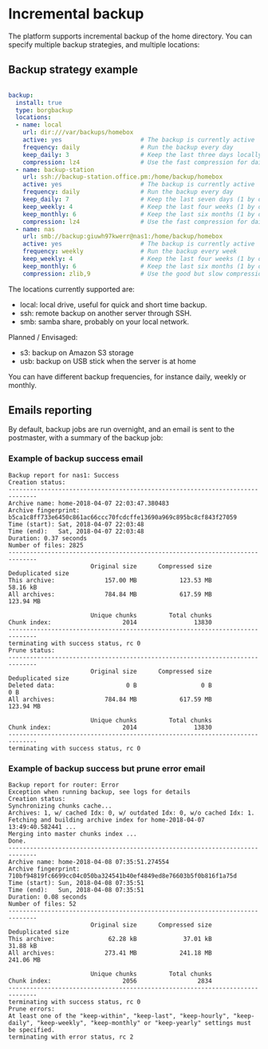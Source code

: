 # Incremental backup

The platform supports incremental backup of the home directory.
You can specify multiple backup strategies, and multiple locations:

## Backup strategy example
```yaml

backup:
  install: true
  type: borgbackup
  locations:
  - name: local
    url: dir:///var/backups/homebox
    active: yes                      # The backup is currently active
    frequency: daily                 # Run the backup every day
    keep_daily: 3                    # Keep the last three days locally
    compression: lz4                 # Use the fast compression for daily backups
  - name: backup-station
    url: ssh://backup-station.office.pm:/home/backup/homebox
    active: yes                      # The backup is currently active
    frequency: daily                 # Run the backup every day
    keep_daily: 7                    # Keep the last seven days (1 by default)
    keep_weekly: 4                   # Keep the last four weeks (1 by default)
    keep_monthly: 6                  # Keep the last six months (1 by default)
    compression: lz4                 # Use the fast compression for daily backups
  - name: nas
    url: smb://backup:giuwh97kwerr@nas1:/home/backup/homebox
    active: yes                      # The backup is currently active
    frequency: weekly                # Run the backup every week
    keep_weekly: 4                   # Keep the last four weeks (1 by default)
    keep_monthly: 6                  # Keep the last six months (1 by default)
    compression: zlib,9              # Use the good but slow compression for weekly backups
```

The locations currently supported are:

- local: local drive, useful for quick and short time backup.
- ssh: remote backup on another server through SSH.
- smb: samba share, probably on your local network.

Planned / Envisaged:

- s3: backup on Amazon S3 storage
- usb: backup on USB stick when the server is at home

You can have different backup frequencies, for instance daily, weekly or monthly.

## Emails reporting

By default, backup jobs are run overnight, and an email is sent to the postmaster, with a summary of the backup job:

### Example of backup success email

```
Backup report for nas1: Success
Creation status:
------------------------------------------------------------------------------
Archive name: home-2018-04-07 22:03:47.380483
Archive fingerprint: b5ca1c8ff733e6450c861ac66ccc70fcdcffe13690a969c895bc8cf843f27059
Time (start): Sat, 2018-04-07 22:03:48
Time (end):   Sat, 2018-04-07 22:03:48
Duration: 0.37 seconds
Number of files: 2825
------------------------------------------------------------------------------
                       Original size      Compressed size    Deduplicated size
This archive:              157.00 MB            123.53 MB             58.16 kB
All archives:              784.84 MB            617.59 MB            123.94 MB

                       Unique chunks         Total chunks
Chunk index:                    2014                13830
------------------------------------------------------------------------------
terminating with success status, rc 0
Prune status:
------------------------------------------------------------------------------
                       Original size      Compressed size    Deduplicated size
Deleted data:                    0 B                  0 B                  0 B
All archives:              784.84 MB            617.59 MB            123.94 MB

                       Unique chunks         Total chunks
Chunk index:                    2014                13830
------------------------------------------------------------------------------
terminating with success status, rc 0
```

### Example of backup success but prune error email
```
Backup report for router: Error
Exception when running backup, see logs for details
Creation status:
Synchronizing chunks cache...
Archives: 1, w/ cached Idx: 0, w/ outdated Idx: 0, w/o cached Idx: 1.
Fetching and building archive index for home-2018-04-07 13:49:40.582441 ...
Merging into master chunks index ...
Done.
------------------------------------------------------------------------------
Archive name: home-2018-04-08 07:35:51.274554
Archive fingerprint: 710bf94819fc6699cc04c050ba324541b40ef4849ed8e76603b5f0b816f1a75d
Time (start): Sun, 2018-04-08 07:35:51
Time (end):   Sun, 2018-04-08 07:35:51
Duration: 0.08 seconds
Number of files: 52
------------------------------------------------------------------------------
                       Original size      Compressed size    Deduplicated size
This archive:               62.28 kB             37.01 kB             31.88 kB
All archives:              273.41 MB            241.18 MB            241.06 MB

                       Unique chunks         Total chunks
Chunk index:                    2056                 2834
------------------------------------------------------------------------------
terminating with success status, rc 0
Prune errors:
At least one of the "keep-within", "keep-last", "keep-hourly", "keep-daily", "keep-weekly", "keep-monthly" or "keep-yearly" settings must be specified.
terminating with error status, rc 2
```
